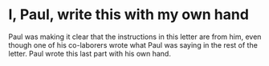 # I, Paul, write this with my own hand

Paul was making it clear that the instructions in this letter are from him, even though one of his co-laborers wrote what Paul was saying in the rest of the letter. Paul wrote this last part with his own hand.

